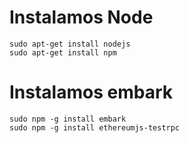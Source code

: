 # Instalamos Node
```
sudo apt-get install nodejs
sudo apt-get install npm
```

# Instalamos embark
```
sudo npm -g install embark
sudo npm -g install ethereumjs-testrpc
```
